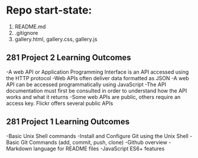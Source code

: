 # Repo start-state:

1. README.md
2. .gitignore
3. gallery.html, gallery.css, gallery.js


## 281 Project 2 Learning Outcomes
-A web API or Application Programming Interface is an API accessed using the HTTP protocol
-Web APIs often deliver data formatted as JSON
-A web API can be accessed programmatically using JavaScript
-The API documentation must first be consulted in order to understand how the API works and what it returns
-Some web APIs are public, others require an access key. Flickr offers several public APIs

## 281 Project 1 Learning Outcomes
-Basic Unix Shell commands
-Install and Configure Git using the Unix Shell
-Basic Git Commands (add, commit, push, clone)
-Github overview
-Markdown language for README files
-JavaScript ES6+ features
